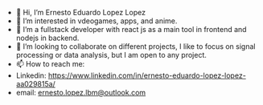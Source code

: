 - 👋 Hi, I’m Ernesto Eduardo Lopez Lopez
- 👀 I’m interested in vdeogames, apps, and anime. 
- 🌱 I’m a fullstack developer with react js as a main tool in frontend and nodejs in backend.
- 💞️ I’m looking to collaborate on different projects, I like to focus on signal processing or data analysis, but I am open to any project.
- 📫 How to reach me:
- Linkedin: https://www.linkedin.com/in/ernesto-eduardo-lopez-lopez-aa029815a/
- email: ernesto.lopez.lbm@outlook.com 
